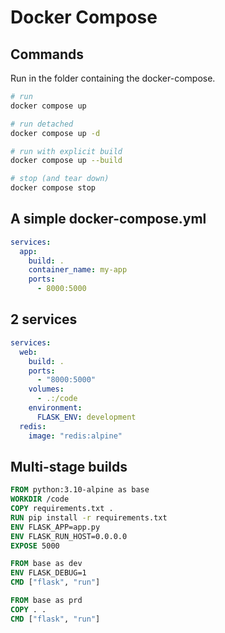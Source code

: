 # Docker Compose

## Commands

Run in the folder containing the docker-compose.

```bash
# run
docker compose up

# run detached
docker compose up -d

# run with explicit build
docker compose up --build

# stop (and tear down)
docker compose stop
```

## A simple docker-compose.yml

```yml
services:
  app:
    build: .
    container_name: my-app
    ports:
      - 8000:5000
```

## 2 services

```yml
services:
  web:
    build: .
    ports:
      - "8000:5000"
    volumes:
      - .:/code
    environment:
      FLASK_ENV: development
  redis:
    image: "redis:alpine"
```

## Multi-stage builds

```Dockerfile
FROM python:3.10-alpine as base
WORKDIR /code
COPY requirements.txt .
RUN pip install -r requirements.txt
ENV FLASK_APP=app.py
ENV FLASK_RUN_HOST=0.0.0.0
EXPOSE 5000

FROM base as dev
ENV FLASK_DEBUG=1
CMD ["flask", "run"]

FROM base as prd
COPY . .
CMD ["flask", "run"]
```